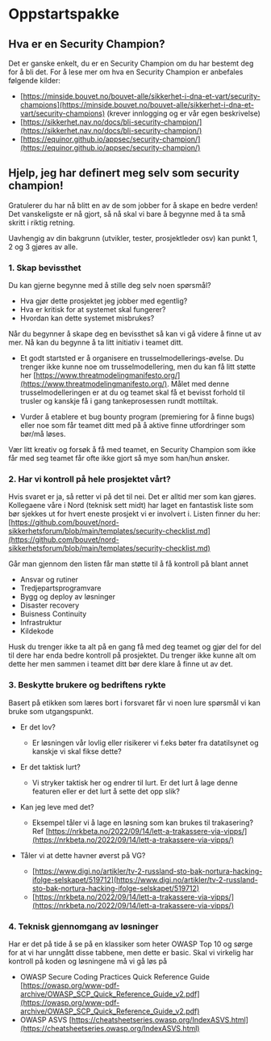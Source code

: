 # Oppstartspakke
## Hva er en Security Champion?
Det er ganske enkelt, du er en Security Champion om du har bestemt deg for å bli det. For å lese mer om hva en Security Champion er anbefales følgende kilder:
 - [https://minside.bouvet.no/bouvet-alle/sikkerhet-i-dna-et-vart/security-champions](https://minside.bouvet.no/bouvet-alle/sikkerhet-i-dna-et-vart/security-champions) (krever innlogging og er vår egen beskrivelse)
 - [https://sikkerhet.nav.no/docs/bli-security-champion/](https://sikkerhet.nav.no/docs/bli-security-champion/)
- [https://equinor.github.io/appsec/security-champion/](https://equinor.github.io/appsec/security-champion/)

## Hjelp, jeg har definert meg selv som security champion!
Gratulerer du har nå blitt en av de som jobber for å skape en bedre verden! Det vanskeligste er nå gjort, så nå skal vi bare å begynne med å ta små skritt i riktig retning.

Uavhengig av din bakgrunn (utvikler, tester, prosjektleder osv) kan punkt 1, 2 og 3 gjøres av alle.

### 1. Skap bevissthet
Du kan gjerne begynne med å stille deg selv noen spørsmål?

- Hva gjør dette prosjektet jeg jobber med egentlig?
- Hva er kritisk for at systemet skal fungerer?
- Hvordan kan dette systemet misbrukes?  

Når du begynner å skape deg en bevissthet så kan vi gå videre å finne ut av mer. Nå kan du begynne å ta litt initiativ i teamet ditt.

- Et godt startsted er å organisere en trusselmodellerings-øvelse. Du trenger ikke kunne noe om trusselmodellering, men du kan få litt støtte her [https://www.threatmodelingmanifesto.org/](https://www.threatmodelingmanifesto.org/). Målet med denne trusselmodelleringen er at du og teamet skal få et bevisst forhold til trusler og kanskje få i gang tankeprosessen rundt mottiltak.

- Vurder å etablere et bug bounty program (premiering for å finne bugs) eller noe som får teamet ditt med på å aktive finne utfordringer som bør/må løses.

Vær litt kreativ og forsøk å få med teamet, en Security Champion som ikke får med seg teamet får ofte ikke gjort så mye som han/hun ønsker.

### 2. Har vi kontroll på hele prosjektet vårt?
Hvis svaret er ja, så retter vi på det til nei. Det  er alltid mer som kan gjøres. Kollegaene våre i Nord (teknisk sett midt) har laget en fantastisk liste som bør sjekkes ut for hvert eneste prosjekt vi er involvert i. Listen finner du her: [https://github.com/bouvet/nord-sikkerhetsforum/blob/main/templates/security-checklist.md](https://github.com/bouvet/nord-sikkerhetsforum/blob/main/templates/security-checklist.md)

Går man gjennom den listen får man støtte til å få kontroll på blant annet
- Ansvar og rutiner
- Tredjepartsprogramvare
- Bygg og deploy av løsninger
- Disaster recovery
- Buisness Continuity
- Infrastruktur
- Kildekode

Husk du trenger ikke ta alt på en gang få med deg teamet og gjør del for del til dere har enda bedre kontroll på prosjektet. Du trenger ikke kunne alt om dette her men sammen i teamet ditt bør dere klare å finne ut av det.

### 3. Beskytte brukere og bedriftens rykte
Basert på etikken som læres bort i forsvaret får vi noen lure spørsmål vi kan bruke som utgangspunkt.

- Er det lov?
	-  Er løsningen vår lovlig eller risikerer vi f.eks bøter fra datatilsynet og kanskje vi skal fikse dette?

- Er det taktisk lurt?
	- Vi stryker taktisk her og endrer til lurt. Er det lurt å lage denne featuren eller er det lurt å sette det opp slik?

- Kan jeg leve med det?
	- Eksempel tåler vi å lage en løsning som kan brukes til trakasering? Ref [https://nrkbeta.no/2022/09/14/lett-a-trakassere-via-vipps/](https://nrkbeta.no/2022/09/14/lett-a-trakassere-via-vipps/)

- Tåler vi at dette havner øverst på VG?
	- [https://www.digi.no/artikler/tv-2-russland-sto-bak-nortura-hacking-ifolge-selskapet/519712](https://www.digi.no/artikler/tv-2-russland-sto-bak-nortura-hacking-ifolge-selskapet/519712)
	- [https://nrkbeta.no/2022/09/14/lett-a-trakassere-via-vipps/](https://nrkbeta.no/2022/09/14/lett-a-trakassere-via-vipps/)

### 4. Teknisk gjennomgang av løsninger

Har er det på tide å se på en klassiker som heter OWASP Top 10 og sørge for at vi har unngått disse tabbene, men dette er basic. Skal vi virkelig har kontroll på koden og løsningene må vi gå løs på

- OWASP Secure Coding Practices Quick Reference Guide [https://owasp.org/www-pdf-archive/OWASP_SCP_Quick_Reference_Guide_v2.pdf](https://owasp.org/www-pdf-archive/OWASP_SCP_Quick_Reference_Guide_v2.pdf)
- OWASP ASVS [https://cheatsheetseries.owasp.org/IndexASVS.html](https://cheatsheetseries.owasp.org/IndexASVS.html)